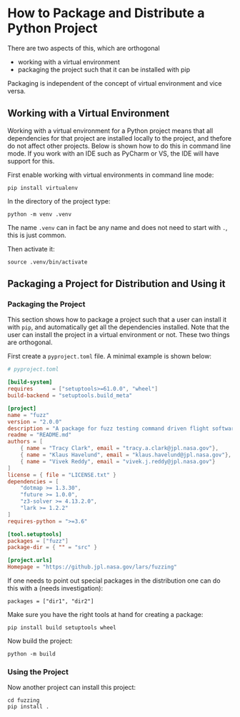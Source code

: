
# How to Package and Distribute a Python Project

There are two aspects of this, which are orthogonal

- working with a virtual environment
- packaging the project such that it can be installed with pip

Packaging is independent of the concept of virtual environment and vice versa.

## Working with a Virtual Environment

Working with a virtual environment for a Python project means that all 
dependencies for that project are installed locally to the project,
and thefore do not affect other projects. Below is shown how to do
this in command line mode. If you work with an IDE such as PyCharm or 
VS, the IDE will have support for this.

First enable working with virtual environments in command line mode:

```
pip install virtualenv
```

In the directory of the project type:

```
python -m venv .venv
```

The name `.venv` can in fact be any name and does not need to start with `.`, this is just
common.

Then activate it:

```
source .venv/bin/activate
```

## Packaging a Project for Distribution and Using it

### Packaging the Project

This section shows how to package a project such that a user can install it with `pip`,
and automatically get all the dependencies installed. Note that the user can install
the project in a virtual environment or not. These two things are orthogonal.

First create a `pyproject.toml` file. A minimal example is shown below:

```toml
# pyproject.toml

[build-system]
requires      = ["setuptools>=61.0.0", "wheel"]
build-backend = "setuptools.build_meta"

[project]
name = "fuzz"
version = "2.0.0"
description = "A package for fuzz testing command driven flight software."
readme = "README.md"
authors = [
    { name = "Tracy Clark", email = "tracy.a.clark@jpl.nasa.gov"},
    { name = "Klaus Havelund", email = "klaus.havelund@jpl.nasa.gov"},
    { name = "Vivek Reddy", email = "vivek.j.reddy@jpl.nasa.gov"}
]
license = { file = "LICENSE.txt" }
dependencies = [
    "dotmap >= 1.3.30",
    "future >= 1.0.0",
    "z3-solver >= 4.13.2.0",
    "lark >= 1.2.2"
]
requires-python = ">=3.6"

[tool.setuptools]
packages = ["fuzz"]
package-dir = { "" = "src" }

[project.urls]
Homepage = "https://github.jpl.nasa.gov/lars/fuzzing"
```
If one needs to point out special packages in the distribution one can do this with a (needs investigation):

```
packages = ["dir1", "dir2"] 
```

Make sure you have the right tools at hand for creating a package:

```
pip install build setuptools wheel
```

Now build the project:

```
python -m build
```

### Using the Project

Now another project can install this project:

```
cd fuzzing
pip install .
```


